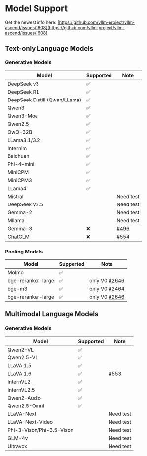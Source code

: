 # Model Support

Get the newest info here: [https://github.com/vllm-project/vllm-ascend/issues/1608](https://github.com/vllm-project/vllm-ascend/issues/1608)

## Text-only Language Models

### Generative Models
| Model | Supported | Note |
|-------|-----------|------|
| DeepSeek v3 | ✅ | |
| DeepSeek R1 | ✅ | |
| DeepSeek Distill (Qwen/LLama) | ✅ | |
| Qwen3 | ✅ | |
| Qwen3-Moe | ✅ | |
| Qwen2.5 | ✅ | |
| QwQ-32B | ✅ | |
| LLama3.1/3.2 | ✅ | |
| Internlm | ✅ | |
| Baichuan | ✅ | |
| Phi-4-mini | ✅ | |
| MiniCPM | ✅ | |
| MiniCPM3 | ✅ | |
| LLama4 | ✅ | |
| Mistral | | Need test |
| DeepSeek v2.5 | |Need test |
| Gemma-2 | | Need test |
| Mllama |  |Need test|
| Gemma-3 | ❌ | [#496](https://github.com/vllm-project/vllm-ascend/issues/496) |
| ChatGLM | ❌ | [#554](https://github.com/vllm-project/vllm-ascend/issues/554) |

### Pooling Models
| Model | Supported | Note |
|-------|---------|------|
| Molmo | ✅ |  |
| bge-reranker-large | ✅ | only V0 [#2646](https://github.com/vllm-project/vllm-ascend/pull/2646#issuecomment-3248367003) |
| bge-m3 | ✅ | only V0 [#2464](https://github.com/vllm-project/vllm-ascend/pull/2646#issuecomment-3248367003)  |
| bge-reranker-large | ✅ | only V0 [#2646](https://github.com/vllm-project/vllm-ascend/pull/2646#issuecomment-3248367003)  |

## Multimodal Language Models

### Generative Models
| Model | Supported | Note |
|-------|-----------|------|
| Qwen2-VL | ✅ | |
| Qwen2.5-VL | ✅ | |
| LLaVA 1.5 | ✅ | |
| LLaVA 1.6 | ✅ | [#553](https://github.com/vllm-project/vllm-ascend/issues/553) |
| InternVL2 | ✅ | |
| InternVL2.5 | ✅ | |
| Qwen2-Audio | ✅ |  |
| Qwen2.5-Omni | ✅ | |
| LLaVA-Next |  | Need test |
| LLaVA-Next-Video | | Need test |
| Phi-3-Vison/Phi-3.5-Vison | | Need test |
| GLM-4v | | Need test |
| Ultravox |  | Need test |
